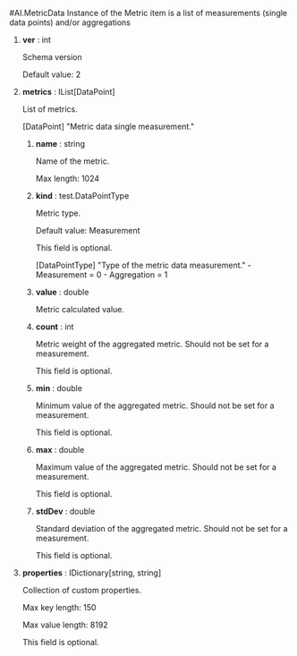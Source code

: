 
#AI.MetricData
Instance of the Metric item is a list of measurements (single data points) and/or aggregations

1. **ver** : int

    Schema version
    
    Default value: 2
    
1. **metrics** : IList[DataPoint]

    List of metrics.
    
    [DataPoint] "Metric data single measurement."
    
    1. **name** : string
    
        Name of the metric.
        
        Max length: 1024
        
    1. **kind** : test.DataPointType
    
        Metric type.
        
        Default value: Measurement
        
        This field is optional.
        
        [DataPointType] "Type of the metric data measurement."
            - Measurement = 0
            - Aggregation = 1
            
    1. **value** : double
    
        Metric calculated value.
        
    1. **count** : int
    
        Metric weight of the aggregated metric. Should not be set for a measurement.
        
        This field is optional.
        
    1. **min** : double
    
        Minimum value of the aggregated metric. Should not be set for a measurement.
        
        This field is optional.
        
    1. **max** : double
    
        Maximum value of the aggregated metric. Should not be set for a measurement.
        
        This field is optional.
        
    1. **stdDev** : double
    
        Standard deviation of the aggregated metric. Should not be set for a measurement.
        
        This field is optional.
        
    
1. **properties** : IDictionary[string, string]

    Collection of custom properties.
    
    Max key length: 150
    
    Max value length: 8192
    
    This field is optional.
    
